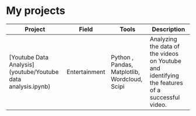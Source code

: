 # My projects
| Project | Field |  Tools |  Description | 
| --- |--- | --- | --- | 
|  [Youtube Data Analysis](youtube/Youtube data analysis.ipynb)| Entertainment|  Python , Pandas, Matplotlib, Wordcloud, Scipi | Analyzing the data of the videos on Youtube and identifying the features of a successful video.
